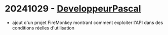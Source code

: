 # 20241029 - [DeveloppeurPascal](https://github.com/DeveloppeurPascal)

* ajout d'un projet FireMonkey montrant comment exploiter l'API dans des conditions réelles d'utilisation
